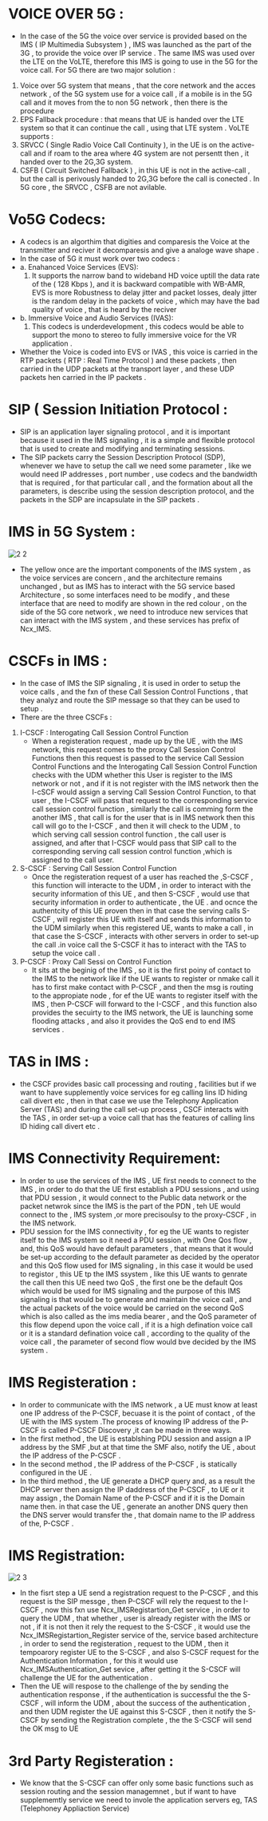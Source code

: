 # VOICE OVER 5G :
* In the case of the 5G the voice over service is provided based on the IMS ( IP Multimedia Subsystem ) , IMS was launched as the part of the 3G , to provide the voice over IP service .
The same IMS was used over the LTE on the VoLTE, therefore this IMS is going to use in the 5G for the voice call.
For 5G there are two major solution :
1. Voice over 5G system that means , that the core network and the acces network , of the 5G system use for a voice call , if a mobile is in the 5G call and it moves from the to non 5G network , then there is the  procedure
2. EPS Fallback procedure : that means that UE is handed over the LTE system so that it can continue the call , using that LTE system .
VoLTE supports :
1. SRVCC ( Single Radio Voice Call Continuity ), in the UE is on the active-call and if roam to the area where 4G system are not persentt then , it handed over to the 2G,3G system.
2. CSFB ( Circuit Switched Fallback ) , in this UE is not in the active-call , but the call is perivously handed to 2G,3G before the call is conected .
In 5G core , the SRVCC , CSFB are not avilable.

 # Vo5G Codecs:
 * A codecs is an algorthim that digities and comparesis the Voice at the transmitter and  reciver it decomparesis and give a analoge wave shape .
 * In the case of 5G it must work over two codecs :
 * a. Enahanced Voice Services (EVS):
   1. It supports the narrow band to wideband HD voice uptill the data rate of the ( 128 Kbps ), and it is backward compatible with WB-AMR, EVS is more Robustness to delay jitter and packet losses, dealy jitter is the random delay in the packets of voice , which may have the bad quality of voice , that is heard by the reciver
* b. Immersive Voice and Audio Services (IVAS):
  1. This codecs is underdevelopment , this codecs would be able to support the mono to stereo  to fully immersive voice for the VR application .
* Whether the Voice is coded into EVS  or IVAS , this voice is carried in the RTP packets ( RTP : Real Time Protocol ) and these packets , then carried in the UDP packets at the transport layer , and these UDP packets hen carried in the IP packets .

# SIP ( Session Initiation Protocol :
* SIP is an application layer signaling protocol , and it is important because it used in the IMS signaling , it is a simple and flexible protocol that is used to create and modifying and terminating sessions.
* The SIP packets carry the Session Description Protocol (SDP), whenever we have to setup the call we need some parameter , like we would need IP addresses , port number , use codecs and the bandwidth that is required , for that particular call , and the formation about all the parameters, is describe using the session description protocol, and the packets in the SDP are incapsulate in the SIP packets .

# IMS in 5G System :

![2 2](https://github.com/user-attachments/assets/beaa40cb-e2a4-47ed-bf84-30b8c80eef84)

* The yellow once are the important components of the IMS system , as the voice services are concern , and the architecture remains unchanged , but as IMS has to interact with the 5G service based Architecture , so some interfaces need to be modify , and these interface that are need to modify are shown in the red colour , on the side of the 5G core network , we need to introduce new services that can interact with the IMS system , and these services has prefix of Ncx_IMS.

# CSCFs in IMS :
* In the case of IMS the SIP signaling , it is used in order to setup the voice calls , and the fxn of these Call Session Control Functions , that they analyz and route the SIP message so that they can be used to setup .
* There are the three CSCFs :
1. I-CSCF : Interogating Call Session Control Function
   *  When a registeration request , made up by the UE , with the IMS network, this request comes to the proxy Call Session Control Functions then this request is passed to the service Call Session Control Functions and the Interogating  Call Session Control Function checks with the UDM whether this User is register to the IMS network or not , and if it is not register with the IMS network then the I-cSCF would assign a serving Call Session Control Function, to that user , the I-CSCF will pass that request to the corresponding service call session control function , similarly the call is comming form the another IMS , that call is for the user that is in IMS network then this call will go to the I-CSCF , and then it will check to the UDM , to which serving call session control function , the call user is assigned, and after that I-CSCF would pass that SIP call to the corresponding serving call session control function ,which is assigned to the call user.
3. S-CSCF : Serving Call Session Control Function
   * Once the registeration request of a user has reached the ,S-CSCF , this function will interacte to the UDM , in order to interact with the security information of this UE , and then S-CSCF , would use that security information in order to authenticate , the UE . and ocnce the authentcity of this UE proven then in that case the serving calls S-CSCF , will register this UE with itself and sends this information to the UDM similarly when this registered UE, wants to make a call , in that case the S-CSCF , interacts with other servers in order to set-up the call .in voice call the S-CSCF it has to interact with the TAS to setup the voice call .  
5. P-CSCF : Proxy Call Sessi on Control Function
   * It sits at the beginig of the IMS , so it is the first poiny of contact to the  IMS to the network like if the UE wants to register or nmake call it has to first make contact with P-CSCF , and then the msg is routing to the appropiate node , for ef the UE wants to register itself with the IMS , then P-CSCF will forward to the I-CSCF , and this function also provides the secuirty to the IMS network, the UE is launching some flooding attacks , and also it provides the QoS  end to end IMS services .
     
# TAS in IMS :
* the CSCF provides basic call processing and routing , facilities but if we want to have supplemently voice services for eg calling lins ID hiding call divert etc , then in that case we use the Telephony Application Server (TAS) and during the call set-up process , CSCF interacts with the TAS , in order set-up a voice call that has the features of calling lins ID hiding call divert etc .

# IMS Connectivity Requirement:
* In order to use the services of the IMS , UE first needs to connect to the IMS , in order to do that the UE first establish a PDU sessions , and using that PDU session , it would connect to the Public data network or the packet netwrok since the  IMS is the part of the PDN , teh UE would connect to the , IMS system ,or more precisoulsy to the proxy-CSCF , in the IMS network.
* PDU session for the IMS connectivity , for eg the UE  wants to register itself to the IMS system so it need a PDU session , with One Qos flow , and, this QoS would have default parameters , that means that it would be set-up according to the default parameter as decided by the operator and this QoS flow used for IMS signaling , in this case it would be used to registor , this UE tp the IMS ssystem , like this UE wants to genrate the call then this UE need two QoS , the first one be the default Qos which would be used for IMS signaling and  the purpose of this IMS signaling is that would be to generate and maintain the voice call , and the actual packets of the voice would be carried on the second QoS which is also called as the  ims  media bearer , and the QoS parameter of this flow depend upon the voice call , if it is a high defination voice call or it is a standard defination voice call , according to the quality of the voice call , the parameter of second flow would bve decided by the IMS system . 

# IMS Registeration :
* In order to communicate with the IMS network , a UE must know at least one IP address of the P-CSCF, becuase it is the point of contact , of the UE with the IMS system .The process of knowing IP address of the P-CSCF is called P-CSCF Discovery ,it can be made in three ways.
* In the first method , the UE is establshing PDU session and assign a IP address by the SMF ,but at that time the SMF also, notify the UE , about the IP address of the P-CSCF .
* In the second method , the IP address of the P-CSCF , is statically configured in the  UE .
* In the third method , the UE generate a DHCP query and, as a result the DHCP server then assign the IP daddress of the P-CSCF , to UE or it may assign , the Domain Name of the P-CSCF and if it is the Domain name then. in that case the UE , generate an another DNS query then the DNS server would transfer the ,  that domain name to the IP address of the, P-CSCF .
   
# IMS Registration:

![2 3](https://github.com/user-attachments/assets/f089397c-3814-4062-a134-42647db3fe24)

* In the fisrt step a UE send a registration request to the P-CSCF , and this request is the SIP messge , then P-CSCF will rely the request to the I-CSCF , now this fxn use Ncx_IMSRegistartion_Get service , in order to query the UDM , that whether , user is already register with the IMS or not , if it is not then it rely the request to the S-CSCF , it would use the Ncx_IMSRegistartion_Register service of the, service based architecture , in order to send the registeration , request to the UDM , then it tempoarory register UE to the S-CSCF , and also S-CSCF request for the Authentication Information , for this it would use Ncx_IMSAuthentication_Get sevice , after getting it the S-CSCF will challenge the UE for the authentication .
* Then the UE will respose to the challenge of the by sending the authentication response , if the authentication is successful the the S-CSCF , will inform the UDM , about the success of the authentication , and then UDM register the UE against this S-CSCF , then it notify the S-CSCF by sending the Registration complete , the the S-CSCF will send the OK msg to UE

# 3rd Party Registeration :
* We know that the S-CSCF can offer only some basic functions such as session routing and the session managemnet , but if want to have supplememtly service we need to invole the application servers eg, TAS (Telephoney Appliaction Service)




































